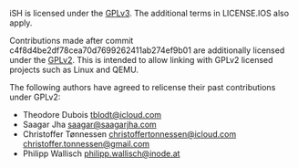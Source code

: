 iSH is licensed under the [GPLv3][]. The additional terms in LICENSE.IOS also apply.

Contributions made after commit c4f8d4be2df78cea70d7699262411ab274ef9b01 are
additionally licensed under the [GPLv2][]. This is intended to allow linking
with GPLv2 licensed projects such as Linux and QEMU.

The following authors have agreed to relicense their past contributions under GPLv2:
- Theodore Dubois <tblodt@icloud.com>
- Saagar Jha <saagar@saagarjha.com>
- Christoffer Tønnessen <christoffertonnessen@icloud.com> <christoffer.tonnessen@gmail.com>
- Philipp Wallisch <philipp.wallisch@inode.at>

[GPLv3]: https://www.gnu.org/licenses/gpl-3.0.html
[GPLv2]: https://www.gnu.org/licenses/old-licenses/gpl-2.0.html
